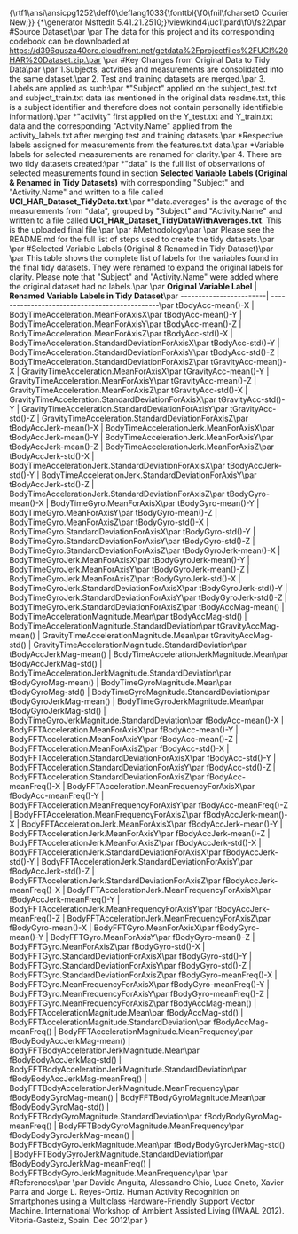 {\rtf1\ansi\ansicpg1252\deff0\deflang1033{\fonttbl{\f0\fnil\fcharset0 Courier New;}}
{\*\generator Msftedit 5.41.21.2510;}\viewkind4\uc1\pard\f0\fs22\par
#Source Dataset\par
\par
The data for this project and its corresponding codebook can be downloaded at https://d396qusza40orc.cloudfront.net/getdata%2Fprojectfiles%2FUCI%20HAR%20Dataset.zip.\par
\par
#Key Changes from Original Data to Tidy Data\par
\par
1.Subjects, actvities and measurements are consolidated into the same dataset.\par
2. Test and training datasets are merged.\par
3. Labels are applied as such:\par
  *"Subject" applied on the subject_test.txt and subject_train.txt data (as mentioned in the original data readme.txt, this is a subject identifier and therefore does not contain personally identifiable information).\par
  *"activity" first applied on the Y_test.txt and Y_train.txt data and the corresponding "Activity.Name" applied from the activity_labels.txt after merging test and training datasets.\par
  *Respective labels assigned for measurements from the features.txt data.\par
  *Variable labels for selected measurements are renamed for clarity.\par
4. There are two tidy datasets created:\par
  *"data" is the full list of observations of selected measurements found in section __Selected Variable Labels (Original & Renamed in Tidy Datasets)__ with corresponding "Subject" and "Activity.Name" and written to a file called __UCI_HAR_Dataset_TidyData.txt__.\par
  *"data.averages" is the average of the measurements from "data", grouped by "Subject" and "Activity.Name" and written to a file called __UCI_HAR_Dataset_TidyDataWithAverages.txt__. This is the uploaded final file.\par
\par
#Methodology\par
\par
Please see the README.md for the full list of steps used to create the tidy datasets.\par
\par
#Selected Variable Labels (Original & Renamed in Tidy Dataset)\par
\par
This table shows the complete list of labels for the variables found in the final tidy datasets. They were renamed to expand the original labels for clarity. Please note that "Subject" and "Activity.Name" were added where the original dataset had no labels.\par
\par
__Original Variable Label__ | __Renamed Variable Labels in Tidy Dataset__\par
------------------------| ----------------------------------------------\par
tBodyAcc-mean()-X | BodyTimeAcceleration.MeanForAxisX\par
tBodyAcc-mean()-Y | BodyTimeAcceleration.MeanForAxisY\par
tBodyAcc-mean()-Z | BodyTimeAcceleration.MeanForAxisZ\par
tBodyAcc-std()-X | BodyTimeAcceleration.StandardDeviationForAxisX\par
tBodyAcc-std()-Y | BodyTimeAcceleration.StandardDeviationForAxisY\par
tBodyAcc-std()-Z | BodyTimeAcceleration.StandardDeviationForAxisZ\par
tGravityAcc-mean()-X | GravityTimeAcceleration.MeanForAxisX\par
tGravityAcc-mean()-Y | GravityTimeAcceleration.MeanForAxisY\par
tGravityAcc-mean()-Z | GravityTimeAcceleration.MeanForAxisZ\par
tGravityAcc-std()-X | GravityTimeAcceleration.StandardDeviationForAxisX\par
tGravityAcc-std()-Y | GravityTimeAcceleration.StandardDeviationForAxisY\par
tGravityAcc-std()-Z | GravityTimeAcceleration.StandardDeviationForAxisZ\par
tBodyAccJerk-mean()-X | BodyTimeAccelerationJerk.MeanForAxisX\par
tBodyAccJerk-mean()-Y | BodyTimeAccelerationJerk.MeanForAxisY\par
tBodyAccJerk-mean()-Z | BodyTimeAccelerationJerk.MeanForAxisZ\par
tBodyAccJerk-std()-X | BodyTimeAccelerationJerk.StandardDeviationForAxisX\par
tBodyAccJerk-std()-Y | BodyTimeAccelerationJerk.StandardDeviationForAxisY\par
tBodyAccJerk-std()-Z | BodyTimeAccelerationJerk.StandardDeviationForAxisZ\par
tBodyGyro-mean()-X | BodyTimeGyro.MeanForAxisX\par
tBodyGyro-mean()-Y | BodyTimeGyro.MeanForAxisY\par
tBodyGyro-mean()-Z | BodyTimeGyro.MeanForAxisZ\par
tBodyGyro-std()-X | BodyTimeGyro.StandardDeviationForAxisX\par
tBodyGyro-std()-Y | BodyTimeGyro.StandardDeviationForAxisY\par
tBodyGyro-std()-Z | BodyTimeGyro.StandardDeviationForAxisZ\par
tBodyGyroJerk-mean()-X | BodyTimeGyroJerk.MeanForAxisX\par
tBodyGyroJerk-mean()-Y | BodyTimeGyroJerk.MeanForAxisY\par
tBodyGyroJerk-mean()-Z | BodyTimeGyroJerk.MeanForAxisZ\par
tBodyGyroJerk-std()-X | BodyTimeGyroJerk.StandardDeviationForAxisX\par
tBodyGyroJerk-std()-Y | BodyTimeGyroJerk.StandardDeviationForAxisY\par
tBodyGyroJerk-std()-Z | BodyTimeGyroJerk.StandardDeviationForAxisZ\par
tBodyAccMag-mean() | BodyTimeAccelerationMagnitude.Mean\par
tBodyAccMag-std() | BodyTimeAccelerationMagnitude.StandardDeviation\par
tGravityAccMag-mean() | GravityTimeAccelerationMagnitude.Mean\par
tGravityAccMag-std() | GravityTimeAccelerationMagnitude.StandardDeviation\par
tBodyAccJerkMag-mean() | BodyTimeAccelerationJerkMagnitude.Mean\par
tBodyAccJerkMag-std() | BodyTimeAccelerationJerkMagnitude.StandardDeviation\par
tBodyGyroMag-mean() | BodyTimeGyroMagnitude.Mean\par
tBodyGyroMag-std() | BodyTimeGyroMagnitude.StandardDeviation\par
tBodyGyroJerkMag-mean() | BodyTimeGyroJerkMagnitude.Mean\par
tBodyGyroJerkMag-std() | BodyTimeGyroJerkMagnitude.StandardDeviation\par
fBodyAcc-mean()-X | BodyFFTAcceleration.MeanForAxisX\par
fBodyAcc-mean()-Y | BodyFFTAcceleration.MeanForAxisY\par
fBodyAcc-mean()-Z | BodyFFTAcceleration.MeanForAxisZ\par
fBodyAcc-std()-X | BodyFFTAcceleration.StandardDeviationForAxisX\par
fBodyAcc-std()-Y | BodyFFTAcceleration.StandardDeviationForAxisY\par
fBodyAcc-std()-Z | BodyFFTAcceleration.StandardDeviationForAxisZ\par
fBodyAcc-meanFreq()-X | BodyFFTAcceleration.MeanFrequencyForAxisX\par
fBodyAcc-meanFreq()-Y | BodyFFTAcceleration.MeanFrequencyForAxisY\par
fBodyAcc-meanFreq()-Z | BodyFFTAcceleration.MeanFrequencyForAxisZ\par
fBodyAccJerk-mean()-X | BodyFFTAccelerationJerk.MeanForAxisX\par
fBodyAccJerk-mean()-Y | BodyFFTAccelerationJerk.MeanForAxisY\par
fBodyAccJerk-mean()-Z | BodyFFTAccelerationJerk.MeanForAxisZ\par
fBodyAccJerk-std()-X | BodyFFTAccelerationJerk.StandardDeviationForAxisX\par
fBodyAccJerk-std()-Y | BodyFFTAccelerationJerk.StandardDeviationForAxisY\par
fBodyAccJerk-std()-Z | BodyFFTAccelerationJerk.StandardDeviationForAxisZ\par
fBodyAccJerk-meanFreq()-X | BodyFFTAccelerationJerk.MeanFrequencyForAxisX\par
fBodyAccJerk-meanFreq()-Y | BodyFFTAccelerationJerk.MeanFrequencyForAxisY\par
fBodyAccJerk-meanFreq()-Z | BodyFFTAccelerationJerk.MeanFrequencyForAxisZ\par
fBodyGyro-mean()-X | BodyFFTGyro.MeanForAxisX\par
fBodyGyro-mean()-Y | BodyFFTGyro.MeanForAxisY\par
fBodyGyro-mean()-Z | BodyFFTGyro.MeanForAxisZ\par
fBodyGyro-std()-X | BodyFFTGyro.StandardDeviationForAxisX\par
fBodyGyro-std()-Y | BodyFFTGyro.StandardDeviationForAxisY\par
fBodyGyro-std()-Z | BodyFFTGyro.StandardDeviationForAxisZ\par
fBodyGyro-meanFreq()-X | BodyFFTGyro.MeanFrequencyForAxisX\par
fBodyGyro-meanFreq()-Y | BodyFFTGyro.MeanFrequencyForAxisY\par
fBodyGyro-meanFreq()-Z | BodyFFTGyro.MeanFrequencyForAxisZ\par
fBodyAccMag-mean() | BodyFFTAccelerationMagnitude.Mean\par
fBodyAccMag-std() | BodyFFTAccelerationMagnitude.StandardDeviation\par
fBodyAccMag-meanFreq() | BodyFFTAccelerationMagnitude.MeanFrequency\par
fBodyBodyAccJerkMag-mean() | BodyFFTBodyAccelerationJerkMagnitude.Mean\par
fBodyBodyAccJerkMag-std() | BodyFFTBodyAccelerationJerkMagnitude.StandardDeviation\par
fBodyBodyAccJerkMag-meanFreq() | BodyFFTBodyAccelerationJerkMagnitude.MeanFrequency\par
fBodyBodyGyroMag-mean() | BodyFFTBodyGyroMagnitude.Mean\par
fBodyBodyGyroMag-std() | BodyFFTBodyGyroMagnitude.StandardDeviation\par
fBodyBodyGyroMag-meanFreq() | BodyFFTBodyGyroMagnitude.MeanFrequency\par
fBodyBodyGyroJerkMag-mean() | BodyFFTBodyGyroJerkMagnitude.Mean\par
fBodyBodyGyroJerkMag-std() | BodyFFTBodyGyroJerkMagnitude.StandardDeviation\par
fBodyBodyGyroJerkMag-meanFreq() | BodyFFTBodyGyroJerkMagnitude.MeanFrequency\par
\par
#References\par
\par
Davide Anguita, Alessandro Ghio, Luca Oneto, Xavier Parra and Jorge L. Reyes-Ortiz. Human Activity Recognition on Smartphones using a Multiclass Hardware-Friendly Support Vector Machine. International Workshop of Ambient Assisted Living (IWAAL 2012). Vitoria-Gasteiz, Spain. Dec 2012\par
}
 